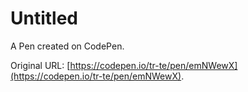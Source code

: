 # Untitled

A Pen created on CodePen.

Original URL: [https://codepen.io/tr-te/pen/emNWewX](https://codepen.io/tr-te/pen/emNWewX).

